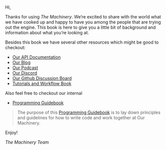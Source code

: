 Hi,

Thanks for using *The Machinery*. We’re excited to share with the
world what we have cooked up and happy to have you among the people that are trying out the engine.
This book is here to give you a little bit of background and information about what you’re looking at.

Besides this book we have several other resources which might be good to checkout:

- [Our API Documentation]({{docs}}apidoc.html)
- [Our Blog](https://ourmachinery.com/post/)
- [Our Podcast](https://anchor.fm/ourmachinery)
- [Our Discord](https://discord.gg/SHHSZaH)
- [Our Github Discussion Board](https://github.com/OurMachinery/themachinery-public/discussions)
- [Tutorials and Workflow Book]({{tutorials}})

Also feel free to checkout our internal

- [Programming Guidebook](https://ourmachinery.com/apidoc/doc/guidebook.md.html)

> The purpose of this [Programming Guidebook](https://ourmachinery.com/apidoc/doc/guidebook.md.html) is to lay down principles and guidelines for how to write code and work together at Our Machinery.

Enjoy!

*The Machinery Team*





